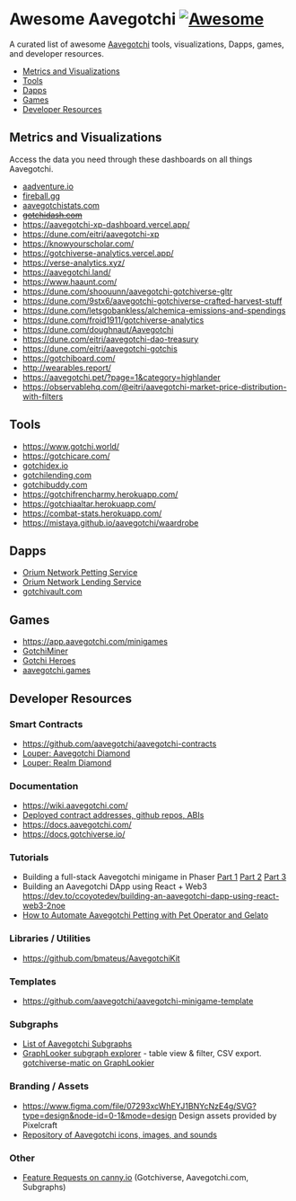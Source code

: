 # Awesome Aavegotchi [![Awesome](https://awesome.re/badge-flat2.svg)](https://awesome.re)
A curated list of awesome [Aavegotchi](https://aavegotchi.com) tools, visualizations, Dapps, games, and developer resources.

- [Metrics and Visualizations](https://github.com/programmablewealth/awesome-aavegotchi#metrics-and-visualizations)
- [Tools](https://github.com/programmablewealth/awesome-aavegotchi#tools)
- [Dapps](https://github.com/programmablewealth/awesome-aavegotchi#dapps)
- [Games](https://github.com/programmablewealth/awesome-aavegotchi#games)
- [Developer Resources](https://github.com/programmablewealth/awesome-aavegotchi#developer-resources)

## Metrics and Visualizations
Access the data you need through these dashboards on all things Aavegotchi.
- [aadventure.io](https://aadventure.io)
- [fireball.gg](https://fireball.gg)
- [aavegotchistats.com](https://aavegotchistats.com)
- ~~[gotchidash.com](https://gotchidash.com/)~~
- https://aavegotchi-xp-dashboard.vercel.app/
- https://dune.com/eitri/aavegotchi-xp
- https://knowyourscholar.com/
- https://gotchiverse-analytics.vercel.app/
- https://verse-analytics.xyz/
- https://aavegotchi.land/
- https://www.haaunt.com/
- https://dune.com/shoouunn/aavegotchi-gotchiverse-gltr
- https://dune.com/9stx6/aavegotchi-gotchiverse-crafted-harvest-stuff
- https://dune.com/letsgobankless/alchemica-emissions-and-spendings
- https://dune.com/froid1911/gotchiverse-analytics
- https://dune.com/doughnaut/Aavegotchi
- https://dune.com/eitri/aavegotchi-dao-treasury
- https://dune.com/eitri/aavegotchi-gotchis
- https://gotchiboard.com/
- http://wearables.report/
- https://aavegotchi.pet/?page=1&category=highlander
- https://observablehq.com/@eitri/aavegotchi-market-price-distribution-with-filters

## Tools
- https://www.gotchi.world/
- https://gotchicare.com/
- [gotchidex.io](https://www.gotchidex.io/)
- [gotchilending.com](https://gotchilending.com/)
- [gotchibuddy.com](https://gotchibuddy.com/)
- https://gotchifrencharmy.herokuapp.com/
- https://gotchiaaltar.herokuapp.com/
- https://combat-stats.herokuapp.com/
- https://mistaya.github.io/aavegotchi/waardrobe

## Dapps
- [Orium Network Petting Service](https://orium.network/aavegotchi/petting-service)
- [Orium Network Lending Service](https://orium.network/aavegotchi/lending)
- [gotchivault.com](https://gotchivault.com)

## Games
- https://app.aavegotchi.com/minigames
- [GotchiMiner](https://gotchiminer.rocks/)
- [Gotchi Heroes](https://gotchiheroes.com/)
- [aavegotchi.games](https://aavegotchi.games/)

## Developer Resources

### Smart Contracts
- https://github.com/aavegotchi/aavegotchi-contracts
- [Louper: Aavegotchi Diamond](https://louper.dev/diamond/0x86935f11c86623dec8a25696e1c19a8659cbf95d?network=polygon)
- [Louper: Realm Diamond](https://louper.dev/diamond/0x1d0360bac7299c86ec8e99d0c1c9a95fefaf2a11?network=polygon)

### Documentation
- https://wiki.aavegotchi.com/
- [Deployed contract addresses, github repos, ABIs](https://github.com/aavegotchi/deployed-contract-addresses/tree/main)
- https://docs.aavegotchi.com/
- https://docs.gotchiverse.io/

### Tutorials
- Building a full-stack Aavegotchi minigame in Phaser [Part 1](https://dev.to/ccoyotedev/building-a-full-stack-aavegotchi-minigame-part-1-set-up-phaser-3-29l5) [Part 2](https://dev.to/ccoyotedev/building-a-full-stack-aavegotchi-minigame-part-2-server-leaderboard-53la) [Part 3](https://dev.to/ccoyotedev/building-a-full-stack-aavegotchi-minigame-part-3-deploying-your-game-mga)
- Building an Aavegotchi DApp using React + Web3 https://dev.to/ccoyotedev/building-an-aavegotchi-dapp-using-react-web3-2noe
- [How to Automate Aavegotchi Petting with Pet Operator and Gelato](https://programmablewealth.com/how-to-automate-aavegotchi-petting-with-pet-operator-and-gelato/)

### Libraries / Utilities
- https://github.com/bmateus/AavegotchiKit

### Templates
- https://github.com/aavegotchi/aavegotchi-minigame-template

### Subgraphs
- [List of Aavegotchi Subgraphs](https://hackmd.io/4stpBbuiTMuDnGLbnudw2w?view)
- [GraphLooker subgraph explorer](https://graphlooker.com/) - table view & filter, CSV export. [gotchiverse-matic on GraphLookier](https://graphlooker.com/explore?uri=https%3A%2F%2Fapi.thegraph.com%2Fsubgraphs%2Fname%2Faavegotchi%2Fgotchiverse-matic&e=TransferEvent&efd=transferEvents) 

### Branding / Assets
- https://www.figma.com/file/07293xcWhEYJ1BNYcNzE4g/SVG?type=design&node-id=0-1&mode=design Design assets provided by Pixelcraft
- [Repository of Aavegotchi icons, images, and sounds](https://github.com/aavegotchi/aavegotchi-assets)

### Other
- [Feature Requests on canny.io](https://aavegotchi.canny.io/) (Gotchiverse, Aavegotchi.com, Subgraphs)